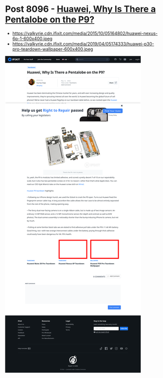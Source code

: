 # Post 8096 - [Huawei, Why Is There a Pentalobe on the P9?](https://www.ifixit.com/News/8096/huawei-pentalobe-p9)

- https://valkyrie.cdn.ifixit.com/media/2015/10/05164802/huawei-nexus-6p-1-600x400.jpeg
- https://valkyrie.cdn.ifixit.com/media/2019/04/05174333/huawei-p30-pro-teardown-wallpaper-600x400.jpeg

![screencap](screenshots/603fcd6d-da56-48ea-b85e-58d803ddb09b.png)
